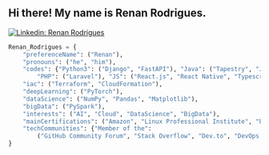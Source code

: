 <h2>Hi there! My name is Renan Rodrigues.</h2>

[![Linkedin: Renan Rodrigues](https://img.shields.io/badge/-RenanRodrigues-darkblue?style=flat-square&logo=Linkedin&logoColor=white&link=https://www.linkedin.com/in/renanrcrr/)](https://www.linkedin.com/in/renanrcrr/)

```python
Renan_Rodrigues = {
    "preferenceName": ("Renan"),
    "pronouns": ("he", "him"),
    "codes": {"Python3": ("Django", "FastAPI"), "Java": ("Tapestry", "JSF", "Spring Framework"), 
        "PHP": ("Laravel"), "JS": ("React.js", "React Native", "Typescript", "Next.js", "Express.js")},
    "iac": ("Terraform", "CloudFormation"),
    "deepLearning": ("PyTorch"),
    "dataScience": ("NumPy", "Pandas", "Matplotlib"),
    "bigData": ("PySpark"),
    "interests": ("AI", "Cloud", "DataScience", "BigData"),
    "mainCertifications": ("Amazon", "Linux Professional Institute", "Python Institute", "Stanford", "Johns Hopkins"),
    "techCommunities": {"Member of the": 
        ("GitHub Community Forum", "Stack Overflow", "Dev.to", "DevOps Discord", "Python Discord", "Java Discord")} 
}
```

<br/>

